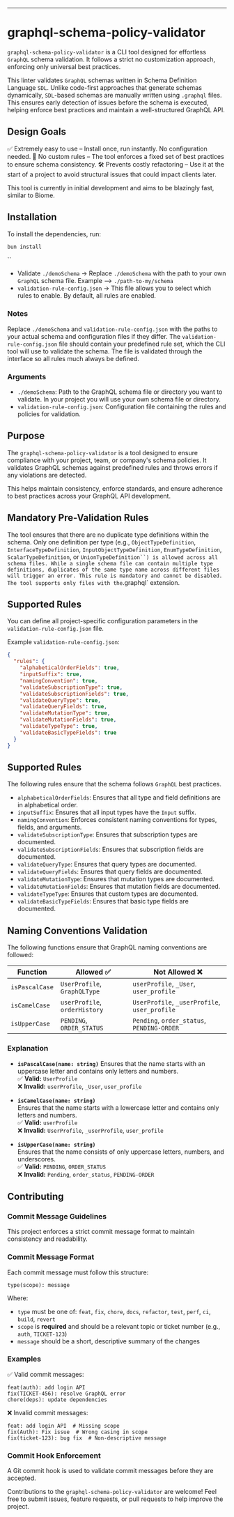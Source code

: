 ---

# graphql-schema-policy-validator

`graphql-schema-policy-validator` is a CLI tool designed for effortless `GraphQL` schema validation. It follows a strict no customization approach, enforcing only universal best practices.

This linter validates  `GraphQL` schemas written in Schema Definition Language `SDL`. Unlike code-first approaches that generate schemas dynamically, `SDL`-based schemas are manually written using `.graphql` files. This ensures early detection of issues before the schema is executed, helping enforce best practices and maintain a well-structured GraphQL API.

## Design Goals

✅ Extremely easy to use – Install once, run instantly. No configuration needed.
🚫 No custom rules – The tool enforces a fixed set of best practices to ensure schema consistency.
🛠️ Prevents costly refactoring – Use it at the start of a project to avoid structural issues that could impact clients later.

This tool is currently in initial development and aims to be blazingly fast, similar to Biome.

## Installation

To install the dependencies, run:

```bash
bun install
```

``

- Validate `./demoSchema` → Replace `./demoSchema` with the path to your own `GraphQL` schema file. Example --> `./path-to-my/schema`
- `validation-rule-config.json` → This file allows you to select which rules to enable.
By default, all rules are enabled.

### Notes

Replace `./demoSchema` and `validation-rule-config.json` with the paths to your actual schema and configuration files if they differ.
The `validation-rule-config.json` file should contain your predefined rule set, which the CLI tool will use to validate the schema. The file is validated through the interface so all rules much always be defined.

### Arguments

- `./demoSchema`: Path to the GraphQL schema file or directory you want to validate. In your project you will use your own schema file or directory.
- `validation-rule-config.json`: Configuration file containing the rules and policies for validation.

## Purpose

The `graphql-schema-policy-validator` is a tool designed to ensure compliance with your project, team, or company's schema policies. It validates GraphQL schemas against predefined rules and throws errors if any violations are detected.

This helps maintain consistency, enforce standards, and ensure adherence to best practices across your GraphQL API development.

## Mandatory Pre-Validation Rules

The tool ensures that there are no duplicate type definitions within the schema. Only one definition per type (e.g., `ObjectTypeDefinition`, `InterfaceTypeDefinition`, `InputObjectTypeDefinition`, `EnumTypeDefinition`, `ScalarTypeDefinition`, or `UnionTypeDefinition``) is allowed across all schema files. While a single schema file can contain multiple type definitions, duplicates of the same type name across different files will trigger an error. This rule is mandatory and cannot be disabled. The tool supports only files with the`.graphql` extension.

## Supported Rules

You can define all project-specific configuration parameters in the `validation-rule-config.json` file.

Example `validation-rule-config.json`:

```json
{
  "rules": {
    "alphabeticalOrderFields": true,
    "inputSuffix": true,
    "namingConvention": true,
    "validateSubscriptionType": true,
    "validateSubscriptionFields": true,
    "validateQueryType": true,
    "validateQueryFields": true,
    "validateMutationType": true,
    "validateMutationFields": true,
    "validateTypeType": true,
    "validateBasicTypeFields": true
  }
}
```

## Supported Rules

The following rules ensure that the schema follows `GraphQL` best practices.

- `alphabeticalOrderFields`: Ensures that all type and field definitions are in alphabetical order.
- `inputSuffix`: Ensures that all input types have the `Input` suffix.
- `namingConvention`: Enforces consistent naming conventions for types, fields, and arguments.
- `validateSubscriptionType`: Ensures that subscription types are documented.
- `validateSubscriptionFields`: Ensures that subscription fields are documented.
- `validateQueryType`: Ensures that query types are documented.
- `validateQueryFields`: Ensures that query fields are documented.
- `validateMutationType`: Ensures that mutation types are documented.
- `validateMutationFields`: Ensures that mutation fields are documented.
- `validateTypeType`: Ensures that custom types are documented.
- `validateBasicTypeFields`: Ensures that basic type fields are documented.

## Naming Conventions Validation

The following functions ensure that GraphQL naming conventions are followed:

| Function       | Allowed ✅                     | Not Allowed ❌                          |
|--------------|------------------------------|--------------------------------------|
| `isPascalCase` | `UserProfile`, `GraphQLType`  | `userProfile`, `_User`, `user_profile` |
| `isCamelCase`  | `userProfile`, `orderHistory` | `UserProfile`, `_userProfile`, `user_profile` |
| `isUpperCase`  | `PENDING`, `ORDER_STATUS`     | `Pending`, `order_status`, `PENDING-ORDER` |

### Explanation

- **`isPascalCase(name: string)`**  Ensures that the name starts with an uppercase letter and contains only letters and numbers.  
  ✅ **Valid:** `UserProfile`  
  ❌ **Invalid:** `userProfile`, `_User`, `user_profile`  

- **`isCamelCase(name: string)`**  
  Ensures that the name starts with a lowercase letter and contains only letters and numbers.  
  ✅ **Valid:** `userProfile`  
  ❌ **Invalid:** `UserProfile`, `_userProfile`, `user_profile`  

- **`isUpperCase(name: string)`**  
  Ensures that the name consists of only uppercase letters, numbers, and underscores.  
  ✅ **Valid:** `PENDING`, `ORDER_STATUS`  
  ❌ **Invalid:** `Pending`, `order_status`, `PENDING-ORDER`  

## Contributing

### Commit Message Guidelines

This project enforces a strict commit message format to maintain consistency and readability.

### **Commit Message Format**

Each commit message must follow this structure:

```
type(scope): message
```

Where:

- `type` must be one of: `feat`, `fix`, `chore`, `docs`, `refactor`, `test`, `perf`, `ci`, `build`, `revert`
- `scope` is **required** and should be a relevant topic or ticket number (e.g., `auth`, `TICKET-123`)
- `message` should be a short, descriptive summary of the changes

### **Examples**

✅ Valid commit messages:

```
feat(auth): add login API
fix(TICKET-456): resolve GraphQL error
chore(deps): update dependencies
```

❌ Invalid commit messages:

```
feat: add login API  # Missing scope
fix(Auth): Fix issue  # Wrong casing in scope
fix(ticket-123): bug fix  # Non-descriptive message
```

### **Commit Hook Enforcement**

A Git commit hook is used to validate commit messages before they are accepted.

Contributions to the `graphql-schema-policy-validator` are welcome! Feel free to submit issues, feature requests, or pull requests to help improve the project.
